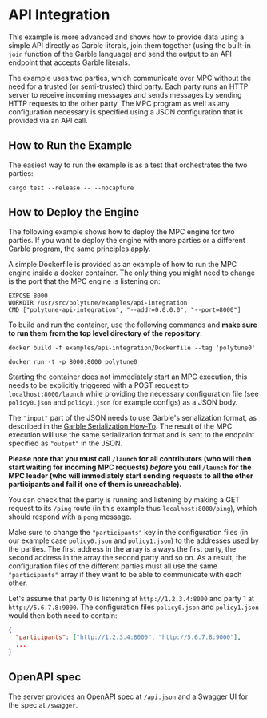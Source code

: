 # API Integration

This example is more advanced and shows how to provide data using a simple API directly as Garble literals, join them together (using the built-in `join` function of the Garble language) and send the output to an API endpoint that accepts Garble literals.

The example uses two parties, which communicate over MPC without the need for a trusted (or semi-trusted) third party. Each party runs an HTTP server to receive incoming messages and sends messages by sending HTTP requests to the other party. The MPC program as well as any configuration necessary is specified using a JSON configuration that is provided via an API call.

## How to Run the Example

The easiest way to run the example is as a test that orchestrates the two parties:

```
cargo test --release -- --nocapture
```

## How to Deploy the Engine

The following example shows how to deploy the MPC engine for two parties. If you want to deploy the engine with more parties or a different Garble program, the same principles apply.

A simple Dockerfile is provided as an example of how to run the MPC engine inside a docker container. The only thing you might need to change is the port that the MPC engine is listening on:

```
EXPOSE 8000
WORKDIR /usr/src/polytune/examples/api-integration
CMD ["polytune-api-integration", "--addr=0.0.0.0", "--port=8000"]
```

To build and run the container, use the following commands and **make sure to run them from the top level directory of the repository**:

```
docker build -f examples/api-integration/Dockerfile --tag 'polytune0' .
docker run -t -p 8000:8000 polytune0
```

Starting the container does not immediately start an MPC execution, this needs to be explicitly triggered with a POST request to `localhost:8000/launch` while providing the necessary configuration file (see `policy0.json` and `policy1.json` for example configs) as a JSON body.

The `"input"` part of the JSON needs to use Garble's serialization format, as described in the [Garble Serialization How-To](https://garble-lang.org/serde.html). The result of the MPC execution will use the same serialization format and is sent to the endpoint specified as `"output"` in the JSON.

**Please note that you must call `/launch` for all contributors (who will then start waiting for incoming MPC requests) _before_ you call `/launch` for the MPC leader (who will immediately start sending requests to all the other participants and fail if one of them is unreachable).**

You can check that the party is running and listening by making a GET request to its `/ping` route (in this example thus `localhost:8000/ping`), which should respond with a `pong` message.

Make sure to change the `"participants"` key in the configuration files (in our example case `policy0.json` and `policy1.json`) to the addresses used by the parties. The first address in the array is always the first party, the second address in the array the second party and so on. As a result, the configuration files of the different parties must all use the same `"participants"` array if they want to be able to communicate with each other.

Let's assume that party 0 is listening at `http://1.2.3.4:8000` and party 1 at `http://5.6.7.8:9000`. The configuration files `policy0.json` and `policy1.json` would then both need to contain:

```json
{
  "participants": ["http://1.2.3.4:8000", "http://5.6.7.8:9000"],
  ...
}
```

## OpenAPI spec
The server provides an OpenAPI spec at `/api.json` and a Swagger UI for the spec at `/swagger`.